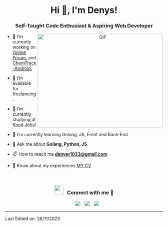 <h1 align="center">Hi 👋, I'm Denys!</h1>
<h3 align="center">Self-Taught Code Enthusiast & Aspiring Web Developer</h3>


<a target="_blank" align="center">
  <img align="right" top="500" height="300" width="400" alt="GIF" src="https://media.giphy.com/media/SWoSkN6DxTszqIKEqv/giphy.gif">
</a>

- 🔭 I’m currently working on <a href="https://github.com/Pomog/ForumFFF" target="blank">Online Forum.</a> and <a href="https://github.com/Pomog/ChemTrack-Android" target="blank">ChemTrack-Android.</a>

- 🤝 I’m available for freelancing.

- 🌱 I’m currently studying at <a href="https://kood.tech/" target="blank">Kood Jõhvi</a>

- 📝 I'm currently learning Golang, JS, Front and Back-End

- 💬 Ask me about **Golang, Python, JS**

- 📫 How to reach me **denver1033@gmail.com**

- 📄 Know about my experiences <a href="https://github.com/TartuDen/resume/blob/main/Denys%20Verves%20CV%2011.2023.pdf" target="blank">MY CV</a>
<br/>
<h3 align="center" > <img src="https://media.giphy.com/media/iY8CRBdQXODJSCERIr/giphy.gif" width="30" height="30" style="margin-right: 10px;">Connect with me 🤝 </h3>

<p align="center">

 <div align="center"  class="icons-social" style="margin-left: 10px;">
        <a style="margin-left: 10px;"  target="_blank" href="https://www.linkedin.com/in/vervesdenys">
		<img src="https://img.icons8.com/doodle/40/000000/linkedin--v2.png"></a>
        <a style="margin-left: 10px;" target="_blank" href="https://github.com/TartuDen">
		<img src="https://img.icons8.com/doodle/40/000000/github--v1.png"></a>
	<a style="margin-left: 10px;" target="_blank" href="https://www.youtube.com/channel/UCPuPKyC8GBg7Yl31n-smDFA">
		<img src="https://img.icons8.com/doodle/1x/youtube--v2.png" ></a>
      </div>

</p>

---

Last Edited on: 26/11/2023
